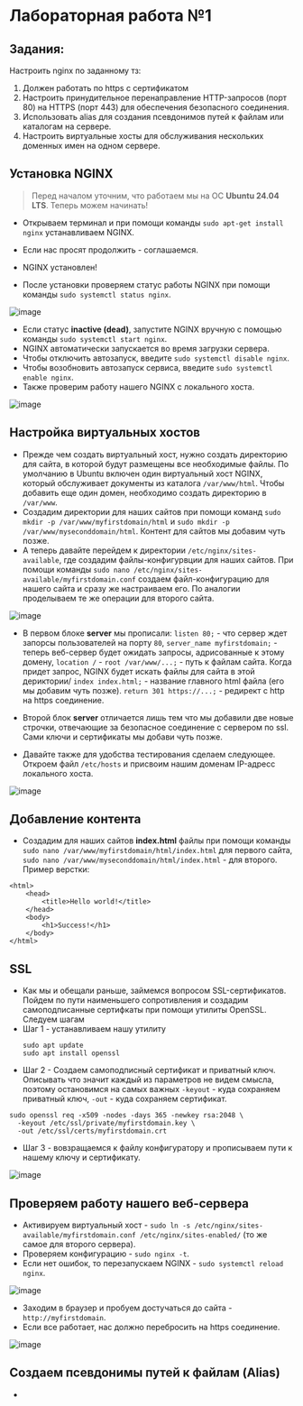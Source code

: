 # Лабораторная работа №1

## Задания:

Настроить nginx по заданному тз:
1. Должен работать по https c сертификатом
2. Настроить принудительное перенаправление HTTP-запросов (порт 80) на HTTPS (порт 443) для обеспечения безопасного соединения.
3. Использовать alias для создания псевдонимов путей к файлам или каталогам на сервере.
4. Настроить виртуальные хосты для обслуживания нескольких доменных имен на одном сервере.

## Установка NGINX

> Перед началом уточним, что работаем мы на ОС **Ubuntu 24.04 LTS**. Теперь можем начинать!

* Открываем терминал и при помощи команды `sudo apt-get install nginx` устанавливаем NGINX.  
* Если нас просят продолжить - соглашаемся.  
* NGINX установлен!  

* После установки проверяем статус работы NGINX при помощи команды `sudo systemctl status nginx`.

![image](https://github.com/user-attachments/assets/2a38f77b-d054-4eff-9204-f83045fd9254)


* Если статус **inactive (dead)**, запустите NGINX вручную с помощью команды `sudo systemctl start nginx`.  
* NGINX автоматически запускается во время загрузки сервера.  
* Чтобы отключить автозапуск, введите `sudo systemctl disable nginx`.  
* Чтобы возобновить автозапуск сервиса, введите `sudo systemctl enable nginx`.
* Также проверим работу нашего NGINX с локального хоста.

![image](https://github.com/user-attachments/assets/18bd9813-2e8d-4460-86a3-df35ac1ae686)


## Настройка виртуальных хостов

* Прежде чем создать виртуальный хост, нужно создать директорию для сайта, в которой будут размещены все необходимые файлы. По умолчанию в Ubuntu включен один виртуальный хост NGINX, который обслуживает документы из каталога `/var/www/html`. Чтобы добавить еще один домен, необходимо создать директорию в `/var/www`.
* Создадим директории для наших сайтов при помощи команд `sudo mkdir -p /var/www/myfirstdomain/html` и `sudo mkdir -p /var/www/myseconddomain/html`. Контент для сайтов мы добавим чуть позже.
* А теперь давайте перейдем к директории `/etc/nginx/sites-available`, где создадим файлы-конфигурвции для наших сайтов. При помощи команды `sudo nano /etc/nginx/sites-available/myfirstdomain.conf` создаем файл-конфигурацию для нашего сайта и сразу же настраиваем его. По аналогии проделываем те же операции для второго сайта.

![image](https://github.com/user-attachments/assets/eb23be93-022e-42dd-84ab-27089faccccf)



* В первом блоке **server** мы прописали: `listen 80;` - что сервер ждет запорсы пользователей на порту `80`, `server_name myfirstdomain;` - теперь веб-сервер будет ожидать запросы, адрисованные к этому домену, `location /` - `root /var/www/...;` - путь к файлам сайта. Когда придет запрос, NGINX будет искать файлы для сайта в этой дериктории/ `index index.html;` - название главного html файла (его мы добавим чуть позже). `return 301 https://...;` - редирект с http на https соединение.
* Второй блок **server** отличается лишь тем что мы добавили две новые строчки, отвечающие за безопасное соединение с сервером по ssl. Сами ключи и сертификаты мы добави чуть позже.

* Давайте также для удобства тестирования сделаем следующее. Откроем файл `/etc/hosts` и присвоим нашим доменам IP-адресс локального хоста.

![image](https://github.com/user-attachments/assets/9af238fd-9e02-4a58-b80c-db4af7234441)


## Добавление контента

* Создадим для наших сайтов **index.html** файлы при помощи команды `sudo nano /var/www/myfirstdomain/html/index.html` для первого сайта, `sudo nano /var/www/myseconddomain/html/index.html` - для второго. Пример верстки:
```
<html>
    <head>
        <title>Hello world!</title>
    </head>
    <body>
        <h1>Success!</h1>
    </body>
</html>
```
## SSL

* Как мы и обещали раньше, займемся вопросом SSL-сертификатов. Пойдем по пути наименьшего сопротивления и создадим самоподписанные сертифкаты при помощи утилиты OpenSSL. Следуем шагам
* Шаг 1 - устанавливаем нашу утилиту
  ```
  sudo apt update
  sudo apt install openssl
  ```
* Шаг 2 - Создаем самоподписный сертификат и приватный ключ. Описывать что значит каждый из параметров не видем смысла, поэтому остановимся на самых важных `-keyout` - куда сохраняем приватный ключ, `-out` - куда сохраняем сертификат.
```
sudo openssl req -x509 -nodes -days 365 -newkey rsa:2048 \
  -keyout /etc/ssl/private/myfirstdomain.key \
  -out /etc/ssl/certs/myfirstdomain.crt
```
* Шаг 3 - вовзращаемся к файлу конфигуратору и прописываем пути к нашему ключу и сертификату.

![image](https://github.com/user-attachments/assets/f42e0410-1ce7-4690-9b30-cc877b77eaec)


## Проверяем работу нашего веб-сервера

* Активируем виртуальный хост - `sudo ln -s /etc/nginx/sites-available/myfirstdomain.conf /etc/nginx/sites-enabled/` (то же самое для второго сервера).
* Проверяем конфигурацию - `sudo nginx -t`.
* Если нет ошибок, то перезапускаем NGINX - `sudo systemctl reload nginx`.

![image](https://github.com/user-attachments/assets/1075391f-50ff-4c25-a3fb-4d977fba3838)


* Заходим в браузер и пробуем достучаться до сайта - `http://myfirstdomain`.
* Если все работает, нас должно перебросить на https соединение.

![image](https://github.com/user-attachments/assets/0f0c6775-b2c6-4559-90e7-05ac45720de1)


## Создаем псевдонимы путей к файлам (Alias)

* 
